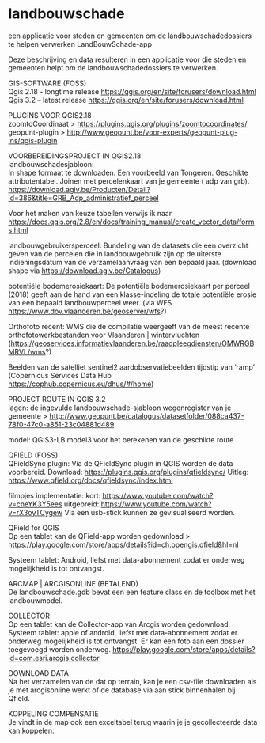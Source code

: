 # landbouwschade
een applicatie voor steden en gemeenten om de landbouwschadedossiers te helpen verwerken
LandBouwSchade-app 

Deze beschrijving en data resulteren in een applicatie voor die steden en gemeenten helpt om de landbouwschadedossiers te verwerken.

GIS-SOFTWARE (FOSS)<br>
Qgis 2.18 - longtime release https://qgis.org/en/site/forusers/download.html
Qgis 3.2 – latest release https://qgis.org/en/site/forusers/download.html

PLUGINS VOOR QGIS2.18<br>
zoomtoCoordinaat > https://plugins.qgis.org/plugins/zoomtocoordinates/
geopunt-plugin > http://www.geopunt.be/voor-experts/geopunt-plug-ins/qgis-plugin

VOORBEREIDINGSPROJECT IN QGIS2.18<br>
landbouwschadesjabloon:  
In shape formaat  te downloaden. Een voorbeeld van Tongeren. Geschikte attributentabel. Joinen met percelenkaart van je gemeente ( adp van grb). https://download.agiv.be/Producten/Detail?id=386&title=GRB_Adp_administratief_perceel

Voor het maken van keuze tabellen verwijs ik naar https://docs.qgis.org/2.8/en/docs/training_manual/create_vector_data/forms.html

landbouwgebruikersperceel: 
Bundeling van de datasets die een overzicht geven van de percelen die in landbouwgebruik zijn op de uiterste indieningsdatum van de verzamelaanvraag van een bepaald jaar. (download shape via https://download.agiv.be/Catalogus)

potentiële bodemerosiekaart: 
De potentiële bodemerosiekaart per perceel (2018) geeft aan de hand van een klasse-indeling de totale potentiële erosie van een bepaald landbouwperceel weer. (via WFS https://www.dov.vlaanderen.be/geoserver/wfs?)

Orthofoto recent: 
WMS die de compilatie weergeeft van de meest recente orthofotowerkbestanden voor Vlaanderen |  wintervluchten (https://geoservices.informatievlaanderen.be/raadpleegdiensten/OMWRGBMRVL/wms?)

Beelden van de satelliet sentinel2
aardobservatiebeelden tijdstip van ‘ramp’ 
(Copernicus Services Data Hub https://cophub.copernicus.eu/dhus/#/home)

PROJECT ROUTE IN QGIS 3.2<br>
lagen: 
de ingevulde landbouwschade-sjabloon
wegenregister van je gemeente > http://www.geopunt.be/catalogus/datasetfolder/088ca437-78f0-47c0-a851-23c04881d489

model: 
 QGIS3-LB.model3  voor het berekenen van de geschikte route

QFIELD (FOSS)<br>
QFieldSync plugin: 
Via de QFieldSync plugin in QGIS worden de data voorbereid.
Download: https://plugins.qgis.org/plugins/qfieldsync/ 
Uitleg: https://www.qfield.org/docs/qfieldsync/index.html

filmpjes implementatie: 
kort: https://www.youtube.com/watch?v=cneYK3Y5ees
uitgebreid: https://www.youtube.com/watch?v=rX3oyTCygew
Via een usb-stick kunnen ze gevisualiseerd worden.

QField for QGIS <br>
Op een tablet kan de QField-app worden gedownload > https://play.google.com/store/apps/details?id=ch.opengis.qfield&hl=nl

Systeem tablet: Android, liefst met data-abonnement zodat er onderweg mogelijkheid is tot ontvangst.

ARCMAP | ARCGISONLINE (BETALEND)<br>
De landbouwschade.gdb bevat een  een feature class en de toolbox met het landbouwmodel.

COLLECTOR<br>
Op een tablet kan de Collector-app van Arcgis worden gedownload. Systeem tablet: apple of android, liefst met data-abonnement zodat er onderweg mogelijkheid is tot ontvangst. Er kan een foto aan een dossier toegevoegd worden onderweg.
 https://play.google.com/store/apps/details?id=com.esri.arcgis.collector

DOWNLOAD DATA<br>
Na het verzamelen van de dat op terrain, kan je een csv-file downloaden als je met arcgisonline werkt of de database via aan stick binnenhalen bij Qfield.

KOPPELING  COMPENSATIE<br>
Je vindt in de map ook een exceltabel terug waarin je je gecollecteerde data kan koppelen.

